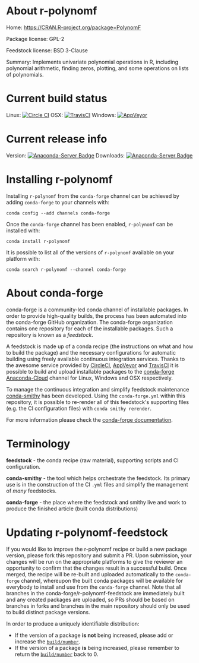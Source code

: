About r-polynomf
================

Home: https://CRAN.R-project.org/package=PolynomF

Package license: GPL-2

Feedstock license: BSD 3-Clause

Summary: Implements univariate polynomial operations in R, including polynomial arithmetic, finding zeros, plotting, and some operations on lists of polynomials.



Current build status
====================

Linux: [![Circle CI](https://circleci.com/gh/conda-forge/r-polynomf-feedstock.svg?style=shield)](https://circleci.com/gh/conda-forge/r-polynomf-feedstock)
OSX: [![TravisCI](https://travis-ci.org/conda-forge/r-polynomf-feedstock.svg?branch=master)](https://travis-ci.org/conda-forge/r-polynomf-feedstock)
Windows: [![AppVeyor](https://ci.appveyor.com/api/projects/status/github/conda-forge/r-polynomf-feedstock?svg=True)](https://ci.appveyor.com/project/conda-forge/r-polynomf-feedstock/branch/master)

Current release info
====================
Version: [![Anaconda-Server Badge](https://anaconda.org/conda-forge/r-polynomf/badges/version.svg)](https://anaconda.org/conda-forge/r-polynomf)
Downloads: [![Anaconda-Server Badge](https://anaconda.org/conda-forge/r-polynomf/badges/downloads.svg)](https://anaconda.org/conda-forge/r-polynomf)

Installing r-polynomf
=====================

Installing `r-polynomf` from the `conda-forge` channel can be achieved by adding `conda-forge` to your channels with:

```
conda config --add channels conda-forge
```

Once the `conda-forge` channel has been enabled, `r-polynomf` can be installed with:

```
conda install r-polynomf
```

It is possible to list all of the versions of `r-polynomf` available on your platform with:

```
conda search r-polynomf --channel conda-forge
```


About conda-forge
=================

conda-forge is a community-led conda channel of installable packages.
In order to provide high-quality builds, the process has been automated into the
conda-forge GitHub organization. The conda-forge organization contains one repository
for each of the installable packages. Such a repository is known as a *feedstock*.

A feedstock is made up of a conda recipe (the instructions on what and how to build
the package) and the necessary configurations for automatic building using freely
available continuous integration services. Thanks to the awesome service provided by
[CircleCI](https://circleci.com/), [AppVeyor](http://www.appveyor.com/)
and [TravisCI](https://travis-ci.org/) it is possible to build and upload installable
packages to the [conda-forge](https://anaconda.org/conda-forge)
[Anaconda-Cloud](http://docs.anaconda.org/) channel for Linux, Windows and OSX respectively.

To manage the continuous integration and simplify feedstock maintenance
[conda-smithy](http://github.com/conda-forge/conda-smithy) has been developed.
Using the ``conda-forge.yml`` within this repository, it is possible to re-render all of
this feedstock's supporting files (e.g. the CI configuration files) with ``conda smithy rerender``.

For more information please check the [conda-forge documentation](https://conda-forge.org/docs/).

Terminology
===========

**feedstock** - the conda recipe (raw material), supporting scripts and CI configuration.

**conda-smithy** - the tool which helps orchestrate the feedstock.
                   Its primary use is in the construction of the CI ``.yml`` files
                   and simplify the management of *many* feedstocks.

**conda-forge** - the place where the feedstock and smithy live and work to
                  produce the finished article (built conda distributions)


Updating r-polynomf-feedstock
=============================

If you would like to improve the r-polynomf recipe or build a new
package version, please fork this repository and submit a PR. Upon submission,
your changes will be run on the appropriate platforms to give the reviewer an
opportunity to confirm that the changes result in a successful build. Once
merged, the recipe will be re-built and uploaded automatically to the
`conda-forge` channel, whereupon the built conda packages will be available for
everybody to install and use from the `conda-forge` channel.
Note that all branches in the conda-forge/r-polynomf-feedstock are
immediately built and any created packages are uploaded, so PRs should be based
on branches in forks and branches in the main repository should only be used to
build distinct package versions.

In order to produce a uniquely identifiable distribution:
 * If the version of a package **is not** being increased, please add or increase
   the [``build/number``](http://conda.pydata.org/docs/building/meta-yaml.html#build-number-and-string).
 * If the version of a package **is** being increased, please remember to return
   the [``build/number``](http://conda.pydata.org/docs/building/meta-yaml.html#build-number-and-string)
   back to 0.